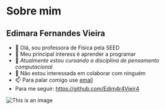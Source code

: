 # Sobre mim
## Edimara Fernandes Vieira
- 👋 Olá, sou professora de Física pela SEED
- 👀 Meu principal interess é aprender a programar
- 🌱 *Atualmente estou cursando a disciplina de pensamento computacional*
- 💞️ Não estou interessada em colaborar com ninguém
- 📫 Para palar comigo use [email](edimara.vieira@escola.pr.gov.br)
- Para me seguir: https://github.com/Edim4r4Vieir4

![This is an image](https://1.bp.blogspot.com/-OyV8XwES_2o/XxR6I36jzWI/AAAAAAAAeQY/tiOT9HuxEHUGQ_qyIMQK4OnrLHX9aW37wCNcBGAsYHQ/s1600/1.png)



<!---
Edim4r4Vieir4/Edim4r4Vieir4 is a ✨ special ✨ repository because its `README.md` (this file) appears on your GitHub profile.
You can click the Preview link to take a look at your changes.
--->
